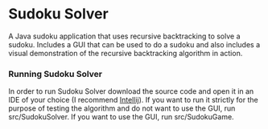 # Sudoku Solver

A Java sudoku application that uses recursive backtracking to solve a sudoku. Includes a GUI that can be used to do a 
sudoku and also includes a visual demonstration of the recursive backtracking algorithm in action. 

### Running Sudoku Solver

In order to run Sudoku Solver download the source code and open it in an IDE of your choice (I recommend 
[Intellij](https://www.jetbrains.com/idea/)). If you want to run it strictly for the purpose of testing the algorithm and do
not want to use the GUI, run src/SudokuSolver. If you want to use the GUI, run src/SudokuGame.
